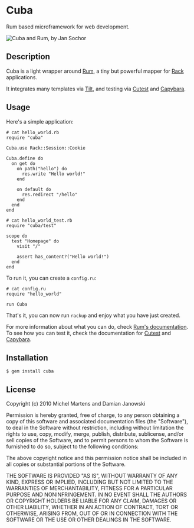 Cuba
====

Rum based microframework for web development.

![Cuba and Rum, by Jan Sochor](http://farm3.static.flickr.com/2619/4032103097_8324c6fecf.jpg)

Description
-----------

Cuba is a light wrapper around [Rum](http://github.com/chneukirchen/rum),
a tiny but powerful mapper for [Rack](http://github.com/chneukirchen/rack)
applications.

It integrates many templates via [Tilt](http://github.com/rtomayko/tilt),
and testing via [Cutest](http://github.com/djanowski/cutest) and
[Capybara](http://github.com/jnicklas/capybara).

Usage
-----

Here's a simple application:

    # cat hello_world.rb
    require "cuba"

    Cuba.use Rack::Session::Cookie

    Cuba.define do
      on get do
        on path("hello") do
          res.write "Hello world!"
        end

        on default do
          res.redirect "/hello"
        end
      end
    end

    # cat hello_world_test.rb
    require "cuba/test"

    scope do
      test "Homepage" do
        visit "/"

        assert has_content?("Hello world!")
      end
    end

To run it, you can create a `config.ru`:

    # cat config.ru
    require "hello_world"

    run Cuba

That's it, you can now run `rackup` and enjoy what you have just created.

For more information about what you can do, check [Rum's
documentation](http://github.com/chneukirchen/rum). To see how you can test it,
check the documentation for [Cutest](http://github.com/djanowski/cutest) and
[Capybara](http://github.com/jnicklas/capybara).

Installation
------------

    $ gem install cuba

License
-------

Copyright (c) 2010 Michel Martens and Damian Janowski

Permission is hereby granted, free of charge, to any person
obtaining a copy of this software and associated documentation
files (the "Software"), to deal in the Software without
restriction, including without limitation the rights to use,
copy, modify, merge, publish, distribute, sublicense, and/or sell
copies of the Software, and to permit persons to whom the
Software is furnished to do so, subject to the following
conditions:

The above copyright notice and this permission notice shall be
included in all copies or substantial portions of the Software.

THE SOFTWARE IS PROVIDED "AS IS", WITHOUT WARRANTY OF ANY KIND,
EXPRESS OR IMPLIED, INCLUDING BUT NOT LIMITED TO THE WARRANTIES
OF MERCHANTABILITY, FITNESS FOR A PARTICULAR PURPOSE AND
NONINFRINGEMENT. IN NO EVENT SHALL THE AUTHORS OR COPYRIGHT
HOLDERS BE LIABLE FOR ANY CLAIM, DAMAGES OR OTHER LIABILITY,
WHETHER IN AN ACTION OF CONTRACT, TORT OR OTHERWISE, ARISING
FROM, OUT OF OR IN CONNECTION WITH THE SOFTWARE OR THE USE OR
OTHER DEALINGS IN THE SOFTWARE.
